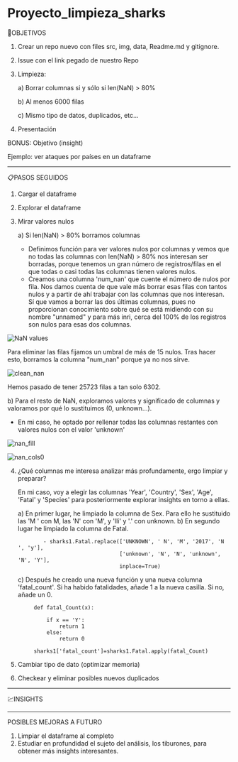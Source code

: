 # Proyecto_limpieza_sharks

🎯OBJETIVOS

1) Crear un repo nuevo con files src, img, data, Readme.md y gitignore.

2) Issue con el link pegado de nuestro Repo

3) Limpieza:

    a) Borrar columnas si y sólo si len(NaN) > 80%
    
    b) Al menos 6000 filas
    
    c) Mismo tipo de datos, duplicados, etc...

4) Presentación

BONUS: Objetivo (insight)

Ejemplo: ver ataques por países en un dataframe


--------------------------------------------------------------------


📋PASOS SEGUIDOS

1) Cargar el dataframe
2) Explorar el dataframe
3) Mirar valores nulos

    a) Si len(NaN) > 80% borramos columnas

    - Definimos función para ver valores nulos por columnas y vemos que no todas las columnas con len(NaN) > 80% nos interesan ser borradas, porque tenemos un gran número de registros/filas en el que todas o casi todas las columnas tienen valores nulos. 
    - Creamos una columna 'num_nan' que cuente el número de nulos por fila. Nos damos cuenta de que vale más borrar esas filas con tantos nulos y a partir de ahí trabajar con las columnas que nos interesan. Sí que vamos a borrar las dos últimas columnas, pues no proporcionan conocimiento sobre qué se está midiendo con su nombre "unnamed" y para más inri, cerca del 100% de los registros son nulos para esas dos columnas.
   
   
![NaN values](https://user-images.githubusercontent.com/112175733/199070004-aa218512-0219-4ca7-8dde-d3001e166335.png)

Para eliminar las filas fijamos un umbral de más de 15 nulos. Tras hacer esto, borramos la columna "num_nan" porque ya no nos sirve.
        
![clean_nan](https://user-images.githubusercontent.com/112175733/199071030-8f5ce820-e5a4-48ea-86e2-1b7b5ce57041.png)

Hemos pasado de tener 25723 filas a tan solo 6302.
    
 b) Para el resto de NaN, exploramos valores y significado de columnas y valoramos por qué lo sustituimos (0, unknown...).
        
 - En mi caso, he optado por rellenar todas las columnas restantes con valores nulos con el valor 'unknown'
        
 ![nan_fill](https://user-images.githubusercontent.com/112175733/199072470-fa404a5e-543a-4efe-94dc-ce7aae2bd881.png)
        
 ![nan_cols0](https://user-images.githubusercontent.com/112175733/199072973-561226c2-4b68-4f43-9585-9bb1a2fc9c81.png)
 
 

4) ¿Qué columnas me interesa analizar más profundamente, ergo limpiar y preparar? 
 
    En mi caso, voy a elegir las columnas 'Year', 'Country', 'Sex', 'Age', 'Fatal' y 'Species' para posteriormente explorar insights en torno a ellas.
    
    a) En primer lugar, he limpiado la columna de Sex. Para ello he sustituido las 'M ' con M, las 'N' con 'M', y 'lli' y '.' con unknown.
    b) En segundo lugar he limpiado la columna de Fatal.
    
               - sharks1.Fatal.replace(['UNKNOWN', ' N', 'M', '2017', 'N ', 'y'], 
                                       ['unknown', 'N', 'N', 'unknown', 'N', 'Y'],
                                       inplace=True)
    
    c) Después he creado una nueva función y una nueva columna 'fatal_count'. Si ha habido fatalidades, añade 1 a la nueva casilla. Si no, añade un 0.
 
            def fatal_Count(x):
    
                if x == 'Y':
                    return 1
                else:
                    return 0
            
            sharks1['fatal_count']=sharks1.Fatal.apply(fatal_Count)

        
5) Cambiar tipo de dato (optimizar memoria)
6) Checkear y eliminar posibles nuevos duplicados

-------------------------------------------------------------------

💹INSIGHTS

-------------------------------------------------------------------

POSIBLES MEJORAS A FUTURO

1) Limpiar el dataframe al completo
2) Estudiar en profundidad el sujeto del análisis, los tiburones, para obtener más insights interesantes.
